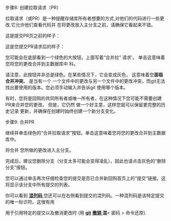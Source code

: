 步骤8:  创建拉取请求（PR）

 

 

拉取请求（或PR）是一种提醒存储库所有者想要的方式,对他们的代码进行一些更改.它允许他们查看代码并  在将更改放入主分支之前，请确保它看起来不错。  

 

这是提交PR页之前的样子：

 

这是您提交PR请求后的样子：

 

 

您可能会在底部看到一个绿色的大按钮，上面写着“合并拉”  请求'。  单击这意味着您将您的更改合并到主数据库中  科。  

 

请注意，此按钮并非总是绿色。在某些情况下，它会变成灰色，  这意味着您**面临合并冲突**。  是当有一个  一个文件中的更改与另一个文件中的更改冲突，而git无法找出要使用的版本。您必须手动输入并告诉git 使用哪个版本。  

 

有时，您将是回购的共同所有者或唯一所有者，在这种情况下您可能不需要创建PR来合并您的更改。  但是，它仍然  做一个好主意，这样您就可以保留更完整的历史记录 更新，并确保在创建时始终创建一个新分支变化。  

 

 

 

 

步骤9:  合并PR

 

 

继续并单击绿色的“合并拉取请求”按钮。单击这意味着您将您的更改合并到主数据库中。  

 

将合并  您所做的更改进入主分支。  

 

完成后，建议您删除分支（分支太多可能会变得凌乱），因此也请点击灰色的“删除分支”按钮。  

 

您可以通过单击再次仔细检查您的提交是否已合并新回购首页上的“提交”链接。这将显示该分支中所有提交的列表。

 

你可以看到 [**混列码** ](https://git-scm.com/docs/git-hash-object)您还可以在右侧看到提交的混列码。一种混列码是该特定提交的唯一标识符。这很有用

 

用于引用特定的提交以及撤消更改时 (用 [**git**](http://git-scm.com/docs/git-revert) [**撤销** ](http://git-scm.com/docs/git-revert)**混**< 密码 > 命令还原).
